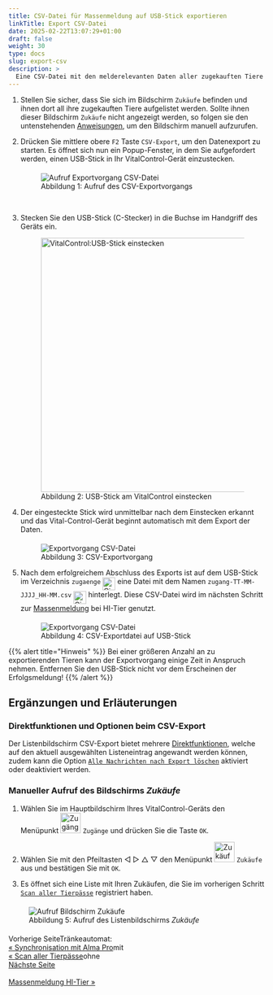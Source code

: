 ```yaml
---
title: CSV-Datei für Massenmeldung auf USB-Stick exportieren
linkTitle: Export CSV-Datei
date: 2025-02-22T13:07:29+01:00
draft: false
weight: 30
type: docs
slug: export-csv
description: >
  Eine CSV-Datei mit den melderelevanten Daten aller zugekauften Tiere auf einen USB-Stick exportieren.
---
```

1. Stellen Sie sicher, dass Sie sich im Bildschirm `Zukäufe` befinden und ihnen dort all ihre zugekauften Tiere aufgelistet werden. Sollte ihnen dieser Bildschirm `Zukäufe` nicht angezeigt werden, so folgen sie den untenstehenden [Anweisungen](#manueller-aufruf-des-bildschirms-zukäufe), um den Bildschirm manuell aufzurufen.

1. Drücken Sie mittlere obere `F2` Taste `CSV-Export`, um den Datenexport zu starten. Es öffnet sich nun ein Popup-Fenster, in dem Sie aufgefordert werden, einen USB-Stick in Ihr VitalControl-Gerät einzustecken.

    <figure class="figure" style="margin-top: 20px">
         <img src="../images/aufruf-export-zukaeufe.png" class="border border-2 figure-img img-fluid rounded p-3" align="bottom" alt="Aufruf Exportvorgang CSV-Datei" title="Aufruf CSV-Export" />
        <a name="AufrufExportZukaeufe" ><figcaption class="figure-caption fs-6">Abbildung 1: Aufruf des CSV-Exportvorgangs</figcaption></a>
    </figure>

    <br>

1. Stecken Sie den USB-Stick (C-Stecker) in die Buchse im Handgriff des Geräts ein.

    <figure class="figure">
        <img src="/images/firmware/update/plug-in-dual-usb-stick.svg" class="border border-2 figure-img img-fluid rounded p-3" width="500px" align="bottom" alt="VitalControl:USB-Stick einstecken" title="USB-Stick einstecken" />
        <a name="AnschlussBarcodescanner" ><figcaption class="figure-caption fs-6">Abbildung 2: USB-Stick am VitalControl einstecken</figcaption></a>
    </figure>

1. Der eingesteckte Stick wird unmittelbar nach dem Einstecken erkannt und das Vital-Control-Gerät beginnt automatisch mit dem Export der Daten.

    <figure class="figure" style="margin-top: 20px">
        <img src="../images/export-zukaeufe.png" class="border border-2 figure-img img-fluid rounded p-3" align="bottom" alt="Exportvorgang CSV-Datei" title="Export CSV-Datei" />
        <a name="ExportZukaeufe" ><figcaption class="figure-caption fs-6">Abbildung 3: CSV-Exportvorgang</figcaption></a>
    </figure>

1. Nach dem erfolgreichem Abschluss des Exports ist auf dem USB-Stick im Verzeichnis `zugaenge` <img src="/digits/1_negative_circled.svg" width="25" align="middle" alt="Circled digit 1" title="Ziffer 1" /> eine Datei mit dem Namen `zugang-TT-MM-JJJJ_HH-MM.csv` <img src="/digits/2_negative_circled.svg" width="25" align="middle" alt="Circled digit 2" title="Ziffer 2" /> hinterlegt. Diese CSV-Datei wird im nächsten Schritt zur [Massenmeldung](../massenmeldung) bei HI-Tier genutzt.

    <figure class="figure" style="margin-top: 20px">
        <img src="../images/exportdatei.png" class="border border-2 figure-img img-fluid rounded p-3" align="bottom" alt="Exportvorgang CSV-Datei" title="Export CSV-Datei" />
        <a name="ExportZukaeufe" ><figcaption class="figure-caption fs-6">Abbildung 4: CSV-Exportdatei auf USB-Stick</figcaption></a>
    </figure>

{{% alert title="Hinweis" %}}
Bei einer größeren Anzahl an zu exportierenden Tieren kann der Exportvorgang einige Zeit in Anspruch nehmen. Entfernen Sie den USB-Stick nicht vor dem Erscheinen der Erfolgsmeldung!
{{% /alert %}}

## Ergänzungen und Erläuterungen

### Direktfunktionen und Optionen beim CSV-Export

Der Listenbildschirm CSV-Export bietet mehrere [Direktfunktionen](/docs/zugaenge/zukaeufe/#direct-function-calls), welche auf den aktuell ausgewählten Listeneintrag angewandt werden können, zudem kann die Option [`Alle Nachrichten nach Export löschen`](/docs/zugaenge/zukaeufe/#options-delete-all-notices-after-export) aktiviert oder deaktiviert werden.

### Manueller Aufruf des Bildschirms <span style="font-style: italic;">Zukäufe</span>

1. Wählen Sie im Hauptbildschirm Ihres VitalControl-Geräts den Menüpunkt <img src="/icons/main/new-on-farm.svg" width="40" align="bottom" alt="Zugänge" /> `Zugänge` und drücken Sie die Taste `OK`.

2. Wählen Sie mit den Pfeiltasten ◁ ▷ △ ▽ den Menüpunkt <img src="/icons/main/new-on-farm.svg" width="40" align="bottom" alt="Zukäufe" /> `Zukäufe` aus und bestätigen Sie mit `OK`.

3. Es öffnet sich eine Liste mit Ihren Zukäufen, die Sie im vorherigen Schritt [`Scan aller Tierpässe`](../paesse-scannen) registriert haben.

<figure class="figure" style="margin-top: 20px">
  <img src="../images/aufruf-zukaeufe.png" class="border border-2 figure-img img-fluid rounded p-3" align="bottom" alt="Aufruf Bildschirm Zukäufe" title="Bildschirm Zukäufe" />
  <a name="AufrufZukaeufe" ><figcaption class="figure-caption fs-6">Abbildung 5: Aufruf des Listenbildschirms <span style="font-style: italic;">Zukäufe</span></figcaption></a>
</figure>

<div style="max-width: 80%; margin-top: 20px;">
<div class="container-fluid">
  <div class="row">
    <div class="col">
      <div class="d-grid gap-2">
        <div class="text-start btn btn-lg btn-primary" role="button" ><span class="fs-6">Vorherige Seite</span><span class="float-end fw-semibold fs-5">Tränkeautomat:</span><br><span class="fs-4 fw-semibold"><a href="../synchronisation" class="link-light">« Synchronisation mit Alma Pro</a></span><span class="float-end fs-5">mit</span><br><span class="fs-4 fw-semibold"><a href="../synchronisation" class="link-light">« Scan aller Tierpässe</a></span><span class="float-end fs-5">ohne</span></div>
      </div>
    </div>
    <div class="col">
      <div class="d-grid gap-2">
        <a class="btn btn-lg btn-primary text-end" role="button" href="../massenmeldung"><span class="fs-6">Nächste Seite</span><br><br><span class="fs-4 fw-semibold">Massenmeldung HI-Tier »</span></a>
      </div>
    </div>
  </div>
</div>
<div>

